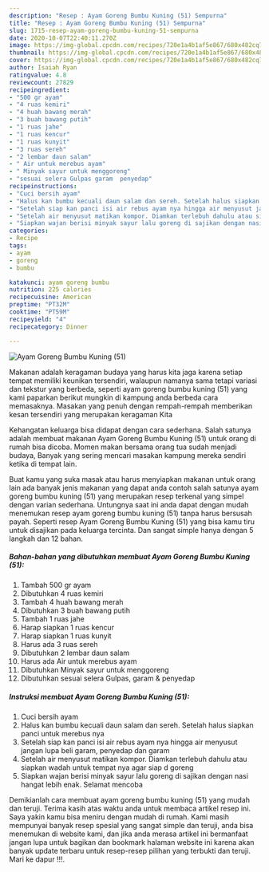 ```yaml
---
description: "Resep : Ayam Goreng Bumbu Kuning (51) Sempurna"
title: "Resep : Ayam Goreng Bumbu Kuning (51) Sempurna"
slug: 1715-resep-ayam-goreng-bumbu-kuning-51-sempurna
date: 2020-10-07T22:40:11.270Z
image: https://img-global.cpcdn.com/recipes/720e1a4b1af5e867/680x482cq70/ayam-goreng-bumbu-kuning-51-foto-resep-utama.jpg
thumbnail: https://img-global.cpcdn.com/recipes/720e1a4b1af5e867/680x482cq70/ayam-goreng-bumbu-kuning-51-foto-resep-utama.jpg
cover: https://img-global.cpcdn.com/recipes/720e1a4b1af5e867/680x482cq70/ayam-goreng-bumbu-kuning-51-foto-resep-utama.jpg
author: Isaiah Ryan
ratingvalue: 4.8
reviewcount: 27829
recipeingredient:
- "500 gr ayam"
- "4 ruas kemiri"
- "4 huah bawang merah"
- "3 buah bawang putih"
- "1 ruas jahe"
- "1 ruas kencur"
- "1 ruas kunyit"
- "3 ruas sereh"
- "2 lembar daun salam"
- " Air untuk merebus ayam"
- " Minyak sayur untuk menggoreng"
- "sesuai selera Gulpas garam  penyedap"
recipeinstructions:
- "Cuci bersih ayam"
- "Halus kan bumbu kecuali daun salam dan sereh. Setelah halus siapkan panci untuk merebus nya"
- "Setelah siap kan panci isi air rebus ayam nya hingga air menyusut jangan lupa beli garam, penyedap dan garam"
- "Setelah air menyusut matikan kompor. Diamkan terlebuh dahulu atau siapkan wadah untuk tempat nya agar siap d goreng"
- "Siapkan wajan berisi minyak sayur lalu goreng di sajikan dengan nasi hangat lebih enak. Selamat mencoba"
categories:
- Recipe
tags:
- ayam
- goreng
- bumbu

katakunci: ayam goreng bumbu 
nutrition: 225 calories
recipecuisine: American
preptime: "PT32M"
cooktime: "PT59M"
recipeyield: "4"
recipecategory: Dinner

---
```



![Ayam Goreng Bumbu Kuning (51)](https://img-global.cpcdn.com/recipes/720e1a4b1af5e867/680x482cq70/ayam-goreng-bumbu-kuning-51-foto-resep-utama.jpg)

Makanan adalah keragaman budaya yang harus kita jaga karena setiap tempat memiliki keunikan tersendiri, walaupun namanya sama tetapi variasi dan tekstur yang berbeda, seperti ayam goreng bumbu kuning (51) yang kami paparkan berikut mungkin di kampung anda berbeda cara memasaknya. Masakan yang penuh dengan rempah-rempah memberikan kesan tersendiri yang merupakan keragaman Kita

Kehangatan keluarga bisa didapat dengan cara sederhana. Salah satunya adalah membuat makanan Ayam Goreng Bumbu Kuning (51) untuk orang di rumah bisa dicoba. Momen makan bersama orang tua sudah menjadi budaya, Banyak yang sering mencari masakan kampung mereka sendiri ketika di tempat lain.



Buat kamu yang suka masak atau harus menyiapkan makanan untuk orang lain ada banyak jenis makanan yang dapat anda contoh salah satunya ayam goreng bumbu kuning (51) yang merupakan resep terkenal yang simpel dengan varian sederhana. Untungnya saat ini anda dapat dengan mudah menemukan resep ayam goreng bumbu kuning (51) tanpa harus bersusah payah.
Seperti resep Ayam Goreng Bumbu Kuning (51) yang bisa kamu tiru untuk disajikan pada keluarga tercinta. Dan sangat simple hanya dengan 5 langkah dan 12 bahan.


<!--inarticleads1-->

##### Bahan-bahan yang dibutuhkan membuat Ayam Goreng Bumbu Kuning (51):

1. Tambah 500 gr ayam
1. Dibutuhkan 4 ruas kemiri
1. Tambah 4 huah bawang merah
1. Dibutuhkan 3 buah bawang putih
1. Tambah 1 ruas jahe
1. Harap siapkan 1 ruas kencur
1. Harap siapkan 1 ruas kunyit
1. Harus ada 3 ruas sereh
1. Dibutuhkan 2 lembar daun salam
1. Harus ada  Air untuk merebus ayam
1. Dibutuhkan  Minyak sayur untuk menggoreng
1. Dibutuhkan sesuai selera Gulpas, garam &amp; penyedap




<!--inarticleads2-->

##### Instruksi membuat  Ayam Goreng Bumbu Kuning (51):

1. Cuci bersih ayam
1. Halus kan bumbu kecuali daun salam dan sereh. Setelah halus siapkan panci untuk merebus nya
1. Setelah siap kan panci isi air rebus ayam nya hingga air menyusut jangan lupa beli garam, penyedap dan garam
1. Setelah air menyusut matikan kompor. Diamkan terlebuh dahulu atau siapkan wadah untuk tempat nya agar siap d goreng
1. Siapkan wajan berisi minyak sayur lalu goreng di sajikan dengan nasi hangat lebih enak. Selamat mencoba




Demikianlah cara membuat ayam goreng bumbu kuning (51) yang mudah dan teruji. Terima kasih atas waktu anda untuk membaca artikel resep ini. Saya yakin kamu bisa meniru dengan mudah di rumah. Kami masih mempunyai banyak resep spesial yang sangat simple dan teruji, anda bisa menemukan di website kami, dan jika anda merasa artikel ini bermanfaat jangan lupa untuk bagikan dan bookmark halaman website ini karena akan banyak update terbaru untuk resep-resep pilihan yang terbukti dan teruji. Mari ke dapur !!!. 
